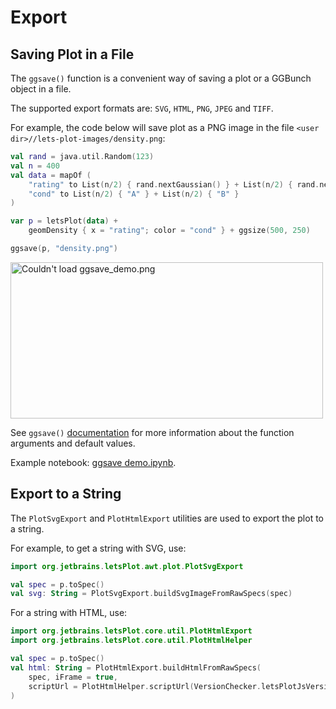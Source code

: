 # Export

## Saving Plot in a File

The `ggsave()` function is a convenient way of saving a plot or a GGBunch object in a file.

The supported export formats are: `SVG`, `HTML`, `PNG`, `JPEG` and `TIFF`.

For example, the code below will save plot as a PNG image in the file `<user dir>//lets-plot-images/density.png`:

```kotlin
val rand = java.util.Random(123)
val n = 400
val data = mapOf (
    "rating" to List(n/2) { rand.nextGaussian() } + List(n/2) { rand.nextGaussian() * 1.5 + 1.5 },
    "cond" to List(n/2) { "A" } + List(n/2) { "B" }
)

var p = letsPlot(data) +
    geomDensity { x = "rating"; color = "cond" } + ggsize(500, 250)

ggsave(p, "density.png")
```

<img src="ggsave_demo.png" alt="Couldn't load ggsave_demo.png" width="500" height="250"/>

See `ggsave()` [documentation](%api_export%/ggsave.html) for more information about the function arguments and default values.

Example notebook: [ggsave demo.ipynb](%nb-export_to_file%).

## Export to a String

The `PlotSvgExport` and `PlotHtmlExport` utilities are used to export the plot to a string.

For example, to get a string with SVG, use:

```kotlin
import org.jetbrains.letsPlot.awt.plot.PlotSvgExport

val spec = p.toSpec()
val svg: String = PlotSvgExport.buildSvgImageFromRawSpecs(spec)
```

For a string with HTML, use:

```kotlin
import org.jetbrains.letsPlot.core.util.PlotHtmlExport
import org.jetbrains.letsPlot.core.util.PlotHtmlHelper

val spec = p.toSpec()
val html: String = PlotHtmlExport.buildHtmlFromRawSpecs(
    spec, iFrame = true,
    scriptUrl = PlotHtmlHelper.scriptUrl(VersionChecker.letsPlotJsVersion)
)
```